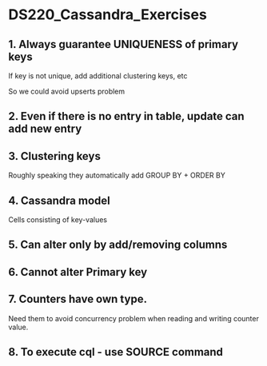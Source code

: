 # DS220_Cassandra_Exercises
## 1. Always guarantee UNIQUENESS of primary keys
If key is not unique, add additional clustering keys, etc

So we could avoid upserts problem
## 2. Even if there is no entry in table, update can add new entry
## 3. Clustering keys
Roughly speaking they automatically add GROUP BY + ORDER BY
## 4. Cassandra model
Cells consisting of key-values
## 5. Can alter only by add/removing columns
## 6. Cannot alter Primary key
## 7. Counters have own type.
Need them to avoid concurrency problem when reading and writing counter value.
## 8. To execute cql - use SOURCE command
